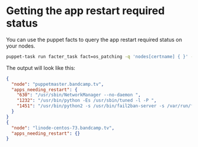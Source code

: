 # Getting the app restart required status

You can use the puppet facts to query the app restart required status on your nodes.


```bash
puppet-task run facter_task fact=os_patching -q 'nodes[certname] { }' --format json  | jq '.items[] | {node: .name, apps_needing_restart: .results.os_patching.reboots.apps_needing_restart}'
```

The output will look like this:
```json
{
  "node": "puppetmaster.bandcamp.tv",
  "apps_needing_restart": {
    "630": "/usr/sbin/NetworkManager --no-daemon ",
    "1232": "/usr/bin/python -Es /usr/sbin/tuned -l -P ",
    "1451": "/usr/bin/python2 -s /usr/bin/fail2ban-server -s /var/run/fail2ban/fail2ban.sock -p /var/run/fail2ban/fail2ban.pid -x -b "
  }
}
{
  "node": "linode-centos-73.bandcamp.tv",
  "apps_needing_restart": {}
}
```
